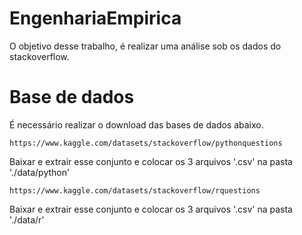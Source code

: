 # EngenhariaEmpirica
O objetivo desse trabalho, é realizar uma análise sob os dados do stackoverflow.

# Base de dados

É necessário realizar o download das bases de dados abaixo.

```
https://www.kaggle.com/datasets/stackoverflow/pythonquestions
```

Baixar e extrair esse conjunto e colocar os 3 arquivos '.csv' na pasta './data/python'

```
https://www.kaggle.com/datasets/stackoverflow/rquestions
```

Baixar e extrair esse conjunto e colocar os 3 arquivos '.csv' na pasta './data/r'